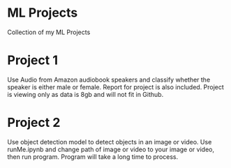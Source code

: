 # ML Projects
Collection of my ML Projects

# Project 1
Use Audio from Amazon audiobook speakers and classify whether the speaker is either male or female.
Report for project is also included.
Project is viewing only as data is 8gb and will not fit in Github.

# Project 2
Use object detection model to detect objects in an image or video.
Use runMe.ipynb and change path of image or video to your image or video, then run program.
Program will take a long time to process.
